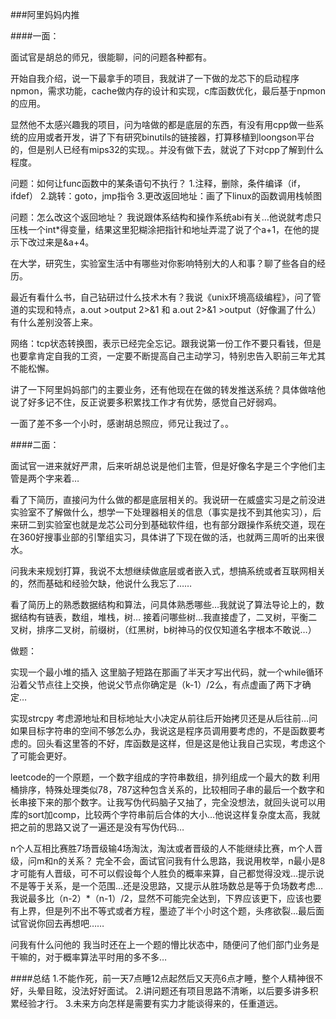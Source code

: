 ###阿里妈妈内推

####一面：

面试官是胡总的师兄，很能聊，问的问题各种都有。

开始自我介绍，说一下最拿手的项目，我就讲了一下做的龙芯下的启动程序npmon，需求功能，cache做内存的设计和实现，c库函数优化，最后基于npmon的应用。

显然他不太感兴趣我的项目，问为啥做的都是底层的东西，有没有用cpp做一些系统的应用或者开发，讲了下有研究binutils的链接器，打算移植到loongson平台的，但是别人已经有mips32的实现。。并没有做下去，就说了下对cpp了解到什么程度。

问题：如何让func函数中的某条语句不执行？
1.注释，删除，条件编译（if，ifdef）
2.跳转：goto，jmp指令
3.更改返回地址：画了下linux的函数调用栈帧图

问题：怎么改这个返回地址？
我说跟体系结构和操作系统abi有关…他说就考虑只压栈一个int*得变量，结果这里犯糊涂把指针和地址弄混了说了个a+1，在他的提示下改过来是&a+4。

在大学，研究生，实验室生活中有哪些对你影响特别大的人和事？聊了些各自的经历。

最近有看什么书，自己钻研过什么技术木有？我说《unix环境高级编程》，问了管道的实现和特点，a.out  >output 2>&1 和 a.out  2>&1 >output（好像漏了什么） 有什么差别没答上来。

网络：tcp状态转换图，表示已经完全忘记。跟我说第一份工作不要只看钱，但是也要拿肯定自我的工资，一定要不断提高自己主动学习，特别忠告入职前三年尤其不能松懈。

讲了一下阿里妈妈部门的主要业务，还有他现在在做的转发推送系统？具体做啥他说了好多记不住，反正说要多积累找工作才有优势，感觉自己好弱鸡。

一面了差不多一个小时，感谢胡总照应，师兄让我过了。。


####二面：

面试官一进来就好严肃，后来听胡总说是他们主管，但是好像名字是三个字他们主管是两个字来着…

看了下简历，直接问为什么做的都是底层相关的。我说研一在威盛实习是之前没进实验室不了解做什么，想学一下处理器相关的信息（事实是找不到其他实习），后来研二到实验室也就是龙芯公司分到基础软件组，也有部分跟操作系统交道，现在在360好搜事业部的引擎组实习，具体讲了下现在做的活，也就两三周听的出来很水。

问我未来规划打算，我说不太想继续做底层或者嵌入式，想搞系统或者互联网相关的，然而基础和经验欠缺，他说什么我忘了……

看了简历上的熟悉数据结构和算法，问具体熟悉哪些…我就说了算法导论上的，数据结构有链表，数组，堆栈，树…
接着问哪些树…我直接虚了，二叉树，平衡二叉树，排序二叉树，前缀树，（红黑树，b树神马的仅仅知道名字根本不敢说…）

做题：

实现一个最小堆的插入
这里脑子短路在那画了半天才写出代码，就一个while循环沿着父节点往上交换，他说父节点你确定是（k-1）/2么，有点虚画了两下才确定…

实现strcpy
考虑源地址和目标地址大小决定从前往后开始拷贝还是从后往前…问如果目标字符串的空间不够怎么办，我说这是程序员调用要考虑的，不是函数要考虑的。回头看这里答的不好，库函数是这样，但是这是他让我自己实现，考虑这个了可能会更好。

leetcode的一个原题，一个数字组成的字符串数组，排列组成一个最大的数
利用桶排序，特殊处理类似78，787这种包含关系的，比较相同子串的最后一个数字和长串接下来的那个数字。让我写伪代码脑子又抽了，完全没想法，就回头说可以用库的sort加comp，比较两个字符串前后合体的大小…他说这样复杂度太高，我就把之前的思路又说了一遍还是没有写伪代码…


n个人互相比赛胜7场晋级输4场淘汰，淘汰或者晋级的人不能继续比赛，m个人晋级，问m和n的关系？
完全不会，面试官问我有什么思路，我说用枚举，n最小是8才可能有人晋级，可不可以假设每个人胜负的概率来算，自己都觉得没戏…提示说不是等于关系，是一个范围…还是没思路，又提示从胜场数总是等于负场数考虑…我说最多比（n-2）*（n-1）/2，显然不可能完全达到，下界应该更下，应该也要有上界，但是列不出不等式或者方程，墨迹了半个小时这个题，头疼欲裂…最后面试官说你回去再想吧……

问我有什么问他的
我当时还在上一个题的懵比状态中，随便问了他们部门业务是干嘛的，对于概率算法平时用的多不多…



####总结
1.不能作死，前一天7点睡12点起然后又天亮6点才睡，整个人精神很不好，头晕目眩，没法好好面试。
2.讲问题还有项目思路不清晰，以后要多讲多积累经验才行。
3.未来方向怎样是需要有实力才能谈得来的，任重道远。
